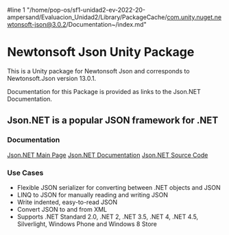 #line 1 "/home/pop-os/sf1-unidad2-ev-2022-20-ampersand/Evaluacion_Unidad2/Library/PackageCache/com.unity.nuget.newtonsoft-json@3.0.2/Documentation~/index.md"
# Newtonsoft Json Unity Package

This is a Unity package for Newtonsoft Json and corresponds to Newtonsoft.Json version 13.0.1.

Documentation for this Package is provided as links to the Json.NET Documentation.

## Json.NET is a popular JSON framework for .NET

### Documentation

[Json.NET Main Page](https://www.newtonsoft.com/json)
[Json.NET Documentation](https://www.newtonsoft.com/json/help/html/Introduction.htm)
[Json.NET Source Code](https://github.com/JamesNK/Newtonsoft.Json)

### Use Cases

- Flexible JSON serializer for converting between .NET objects and JSON
- LINQ to JSON for manually reading and writing JSON
- Write indented, easy-to-read JSON
- Convert JSON to and from XML
- Supports .NET Standard 2.0, .NET 2, .NET 3.5, .NET 4, .NET 4.5, Silverlight, Windows Phone and Windows 8 Store
